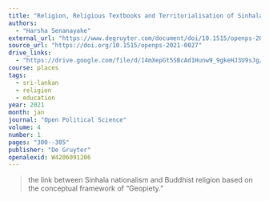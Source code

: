 ```yaml
---
title: "Religion, Religious Textbooks and Territorialisation of Sinhala Buddhist Ethno-Nationalism in Sri Lanka"
authors:
  - "Harsha Senanayake"
external_url: "https://www.degruyter.com/document/doi/10.1515/openps-2021-0027/pdf"
source_url: "https://doi.org/10.1515/openps-2021-0027"
drive_links:
  - "https://drive.google.com/file/d/14mXepGt5SBcAd1Hunw9_9gkeHJ3U9sJg/view?usp=drivesdk"
course: places
tags:
  - sri-lankan
  - religion
  - education
year: 2021
month: jan
journal: "Open Political Science"
volume: 4
number: 1
pages: "300--305"
publisher: "De Gruyter"
openalexid: W4206091206
---
```


> the link between Sinhala nationalism and Buddhist religion based on the conceptual framework of “Geopiety.”
